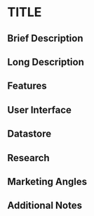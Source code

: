 # TITLE

## Brief Description

## Long Description

## Features

## User Interface

## Datastore

## Research

## Marketing Angles

## Additional Notes
